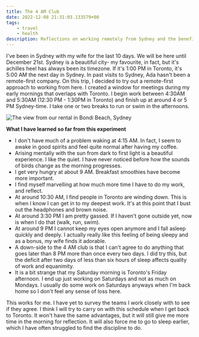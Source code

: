 ```yaml
---
title: The 4 AM Club
date: 2022-12-08 21:31:03.133579+00
tags:
    - travel
    - health
description: Reflections on working remotely from Sydney and the benefits of getting up before the sun.
---
```

I've been in Sydney with my wife for the last 10 days. We will be here until December 21st. Sydney is a beautiful city- my favourite, in fact, but it's achilles heel has always been its timezone. If it's 1:00 PM in Toronto, it's 5:00 AM the next day in Sydney. In past visits to Sydney, Ada hasn't been a remote-first company. On this trip, I decided to try out a remote-first approach to working from here. I created a window for meetings during my early mornings that overlaps with Toronto. I begin work between 4:30AM and 5:30AM (12:30 PM - 1:30PM in Toronto) and finish up at around 4 or 5 PM Sydney-time. I take one or two breaks to run or swim in the afternoons.

![The view from our rental in Bondi Beach, Sydney](https://guzchhprwtwnbpvtcnhj.supabase.co/storage/v1/object/public/web-images/Sydney.jpeg)

**What I have learned so far from this experiment**

- I don't have much of a problem waking at 4:15 AM. In fact, I seem to awake in good spirits and feel quite normal after having my coffee.
- Arising mentally with the sun from dark to first light is a beautiful experience. I like the quiet. I have never noticed before how the sounds of birds change as the morning progresses.
- I get very hungry at about 9 AM. Breakfast smoothies have become more important.
- I find myself marvelling at how much more time I have to do my work, and reflect.
- At around 10:30 AM, I find people in Toronto are winding down. This is when I know I can get in to my deepest work. It's at this point that I bust out the headphones and brown noise.
- At around 3:30 PM I am pretty gassed. If I haven't gone outside yet, now is when I do that (walk, run, swim).
- At around 9 PM I cannot keep my eyes open anymore and I fall asleep quickly and deeply. I actually really like this feeling of being sleepy and as a bonus, my wife finds it adorable.
- A down-side to the 4 AM club is that I can't agree to do anything that goes later than 8 PM more than once every two days. I did try this, but the deficit after two days of less than six hours of sleep affects quality of work and equanimity.
- It is a bit strange that my Saturday morning is Toronto's Friday afternoon. I end up just working on Saturdays and not as much on Mondays. I usually do some work on Saturdays anyways when I'm back home so I don't feel any sense of loss here.

This works for me. I have yet to survey the teams I work closely with to see if they agree. I think I will try to carry on with this schedule when I get back to Toronto. It won't have the same advantages, but it will still give me more time in the morning for reflection. It will also force me to go to sleep earlier, which I have often struggled to find the discipline to do.